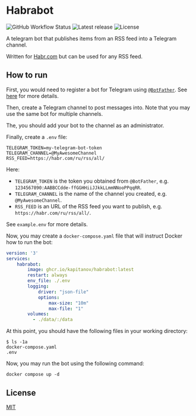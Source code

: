 # Habrabot

![GitHub Workflow Status](https://img.shields.io/github/workflow/status/kapitanov/habrabot/Go)
![Latest release](https://img.shields.io/github/release/kapitanov/habrabot)
![License](https://img.shields.io/github/license/kapitanov/habrabot)

A telegram bot that publishes items from an RSS feed into a Telegram channel.

Written for [Habr.com](https://habr.com/) but can be used for any RSS feed.

## How to run

First, you would need to register a bot for Telegram using [`@BotFather`](https://t.me/BotFather).
See [here](https://core.telegram.org/bots/api#authorizing-your-bot) for more details.

Then, create a Telegram channel to post messages into.
Note that you may use the same bot for multiple channels.

The, you should add your bot to the channel as an administrator.

Finally, create a `.env` file:

```shell
TELEGRAM_TOKEN=my-telegram-bot-token
TELEGRAM_CHANNEL=@MyAwesomeChannel
RSS_FEED=https://habr.com/ru/rss/all/
```

Here:

* `TELEGRAM_TOKEN` is the token you obtained from `@BotFather`, e.g. `1234567890:AABBCCdde-ffGGHHiiJJkkLLmmNNooPPqqRR`.
* `TELEGRAM_CHANNEL` is the name of the channel you created, e.g. `@MyAwesomeChannel`.
* `RSS_FEED` is an URL of the RSS feed you want to publish, e.g. `https://habr.com/ru/rss/all/`.

See `example.env` for more details.

Now, you may create a `docker-compose.yaml` file that will instruct Docker how to run the bot:

```yaml
version: '3'
services:
    habrabot:
        image: ghcr.io/kapitanov/habrabot:latest
        restart: always
        env_file: ./.env
        logging:
            driver: "json-file"
            options:
                max-size: "10m"
                max-file: "1"
        volumes:
          - ./data/:/data
```

At this point, you should have the following files in your working directory:

```shell
$ ls -1a
docker-compose.yaml
.env
```

Now, you may run the bot using the following command:

```shell
docker compose up -d
```
## License

[MIT](LICENSE)
